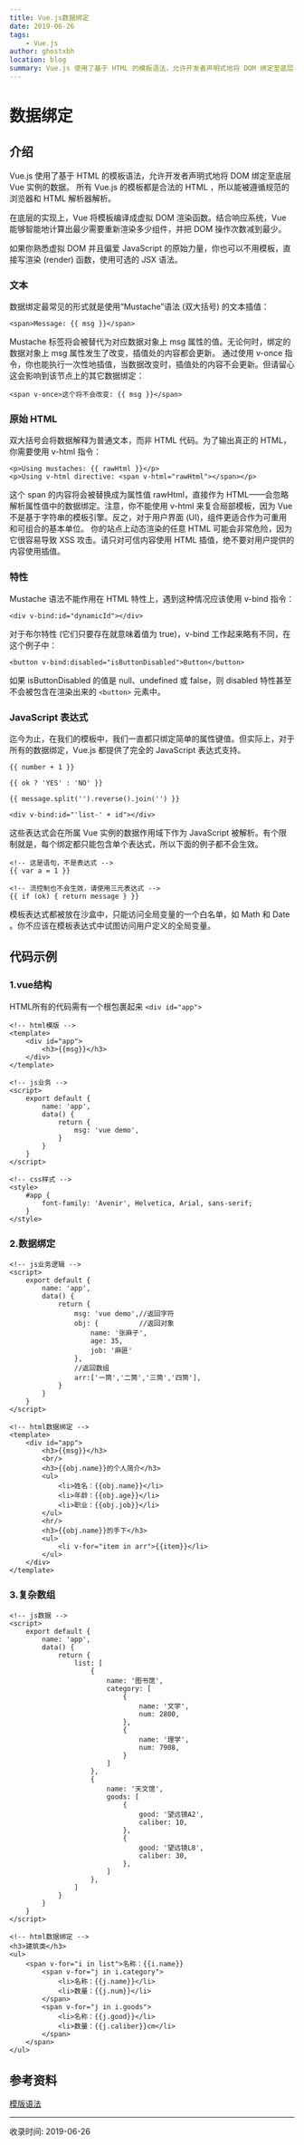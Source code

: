 ```yaml
---
title: Vue.js数据绑定
date: 2019-06-26
tags:
    - Vue.js
author: ghostxbh
location: blog
summary: Vue.js 使用了基于 HTML 的模板语法，允许开发者声明式地将 DOM 绑定至底层 Vue 实例的数据。
---
```

# 数据绑定

## 介绍
Vue.js 使用了基于 HTML 的模板语法，允许开发者声明式地将 DOM 绑定至底层 Vue 实例的数据。
所有 Vue.js 的模板都是合法的 HTML ，所以能被遵循规范的浏览器和 HTML 解析器解析。

在底层的实现上，Vue 将模板编译成虚拟 DOM 渲染函数。结合响应系统，Vue 能够智能地计算出最少需要重新渲染多少组件，并把 DOM 操作次数减到最少。

如果你熟悉虚拟 DOM 并且偏爱 JavaScript 的原始力量，你也可以不用模板，直接写渲染 (render) 函数，使用可选的 JSX 语法。

### 文本
数据绑定最常见的形式就是使用“Mustache”语法 (双大括号) 的文本插值：

```vue
<span>Message: {{ msg }}</span>
```

Mustache 标签将会被替代为对应数据对象上 msg 属性的值。无论何时，绑定的数据对象上 msg 属性发生了改变，插值处的内容都会更新。
通过使用 v-once 指令，你也能执行一次性地插值，当数据改变时，插值处的内容不会更新。但请留心这会影响到该节点上的其它数据绑定：

```vue
<span v-once>这个将不会改变: {{ msg }}</span>
```

### 原始 HTML

双大括号会将数据解释为普通文本，而非 HTML 代码。为了输出真正的 HTML，你需要使用 v-html 指令：

```vue
<p>Using mustaches: {{ rawHtml }}</p>
<p>Using v-html directive: <span v-html="rawHtml"></span></p>
```

这个 span 的内容将会被替换成为属性值 rawHtml，直接作为 HTML——会忽略解析属性值中的数据绑定。注意，你不能使用 v-html 来复合局部模板，因为 Vue 不是基于字符串的模板引擎。反之，对于用户界面 (UI)，组件更适合作为可重用和可组合的基本单位。
你的站点上动态渲染的任意 HTML 可能会非常危险，因为它很容易导致 XSS 攻击。请只对可信内容使用 HTML 插值，绝不要对用户提供的内容使用插值。

### 特性

Mustache 语法不能作用在 HTML 特性上，遇到这种情况应该使用 v-bind 指令：

```vue
<div v-bind:id="dynamicId"></div>
```

对于布尔特性 (它们只要存在就意味着值为 true)，v-bind 工作起来略有不同，在这个例子中：

```vue
<button v-bind:disabled="isButtonDisabled">Button</button>
```

如果 isButtonDisabled 的值是 null、undefined 或 false，则 disabled 特性甚至不会被包含在渲染出来的 `<button>` 元素中。

### JavaScript 表达式

迄今为止，在我们的模板中，我们一直都只绑定简单的属性键值。但实际上，对于所有的数据绑定，Vue.js 都提供了完全的 JavaScript 表达式支持。

```vue
{{ number + 1 }}

{{ ok ? 'YES' : 'NO' }}

{{ message.split('').reverse().join('') }}

<div v-bind:id="'list-' + id"></div>
```

这些表达式会在所属 Vue 实例的数据作用域下作为 JavaScript 被解析。有个限制就是，每个绑定都只能包含单个表达式，所以下面的例子都不会生效。

```vue
<!-- 这是语句，不是表达式 -->
{{ var a = 1 }}

<!-- 流控制也不会生效，请使用三元表达式 -->
{{ if (ok) { return message } }}
```

模板表达式都被放在沙盒中，只能访问全局变量的一个白名单，如 Math 和 Date 。你不应该在模板表达式中试图访问用户定义的全局变量。

## 代码示例

### 1.vue结构 
HTML所有的代码需有一个根包裹起来 `<div id="app">`

```vue
<!-- html模版 -->
<template>
    <div id="app">
        <h3>{{msg}}</h3>
    </div>
</template>

<!-- js业务 -->
<script>
    export default {
        name: 'app',
        data() {
            return {
                msg: 'vue demo',
            }
        }
    }
</script>

<!-- css样式 -->
<style>
    #app {
        font-family: 'Avenir', Helvetica, Arial, sans-serif;
    }
</style>
```

### 2.数据绑定
```vue
<!-- js业务逻辑 -->
<script>
    export default {
        name: 'app',
        data() {
            return {
                msg: 'vue demo',//返回字符
                obj: {          //返回对象
                    name: '张麻子',
                    age: 35,
                    job: '麻匪'
                },
                //返回数组
                arr:['一筒','二筒','三筒','四筒'],
            }
        }
    }
</script>

<!-- html数据绑定 -->
<template>
    <div id="app">
        <h3>{{msg}}</h3>
        <br/>
        <h3>{{obj.name}}的个人简介</h3>
        <ul>
            <li>姓名：{{obj.name}}</li>
            <li>年龄：{{obj.age}}</li>
            <li>职业：{{obj.job}}</li>
        </ul>
        <hr/>
        <h3>{{obj.name}}的手下</h3>
        <ul>
            <li v-for="item in arr">{{item}}</li>
        </ul>
    </div>
</template>
```

### 3.复杂数组
```vue
<!-- js数据 -->
<script>
    export default {
        name: 'app',
        data() {
            return {
                list: [
                    {
                        name: '图书馆',
                        category: [
                            {
                                name: '文学',
                                num: 2800,
                            },
                            {
                                name: '理学',
                                num: 7908,
                            }
                        ]
                    },
                    {
                        name: '天文馆',
                        goods: [
                            {
                                good: '望远镜A2',
                                caliber: 10,
                            },
                            {
                                good: '望远镜L8',
                                caliber: 30,
                            },
                        ]
                    },
                ]
            }
        }
    }
</script>

<!-- html数据绑定 -->
<h3>建筑类</h3>
<ul>
    <span v-for="i in list">名称：{{i.name}}
        <span v-for="j in i.category">
            <li>名称：{{j.name}}</li>
            <li>数量：{{j.num}}</li>
        </span>
        <span v-for="j in i.goods">
            <li>名称：{{j.good}}</li>
            <li>数量：{{j.caliber}}cm</li>
        </span>
    </span>
</ul>
```


## 参考资料
[模版语法](https://cn.vuejs.org/v2/guide/syntax.html)

---
收录时间: 2019-06-26

<Vssue :title="$title" />
